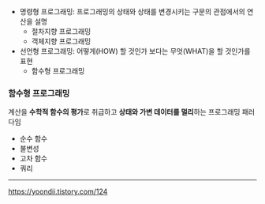 - 명령형 프로그래밍: 프로그래밍의 상태와 상태를 변경시키는 구문의 관점에서의 연산을 설명
  - 절차지향 프로그래밍
  - 객체지향 프로그래밍
- 선언형 프로그래밍: 어떻게(HOW) 할 것인가 보다는 무엇(WHAT)을 할 것인가를 표현
  - 함수형 프로그래밍


### 함수형 프로그래밍
계산을 **수학적 함수의 평가**로 취급하고 **상태와 가변 데이터를 멀리**하는 프로그래밍 패러다임
- 순수 함수
- 불변성
- 고차 함수
- 쿼리
















----

https://yoondii.tistory.com/124